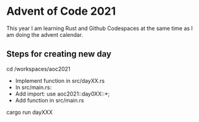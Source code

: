 # Advent of Code 2021

This year I am learning Rust and Github Codespaces at the same time as I am doing the advent calendar.

## Steps for creating new day

cd /workspaces/aoc2021

- Implement function in src/dayXX.rs
- In src/main.rs:
- Add import: use aoc2021::day0XX::*;
- Add function in src/main.rs

cargo run dayXXX
